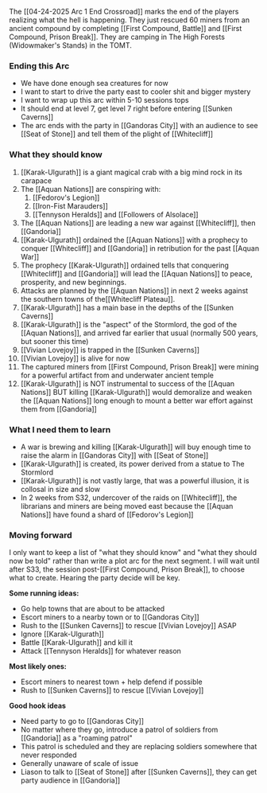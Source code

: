 The [[04-24-2025 Arc 1 End Crossroad]] marks the end of the players realizing what the hell is happening. They just rescued 60 miners from an ancient compound by completing [[First Compound, Battle]] and [[First Compound, Prison Break]]. They are camping in The High Forests (Widowmaker's Stands) in the TOMT. 
### Ending this Arc
- We have done enough sea creatures for now
- I want to start to drive the party east to cooler shit and bigger mystery
- I want to wrap up this arc within 5-10 sessions tops
- It should end at level 7, get level 7 right before entering [[Sunken Caverns]]
- The arc ends with the party in [[Gandoras City]] with an audience to see [[Seat of Stone]] and tell them of the plight of [[Whitecliff]]
### What they should know
1. [[Karak-Ulgurath]] is a giant magical crab with a big mind rock in its carapace
2. The [[Aquan Nations]] are conspiring with:
	1. [[Fedorov's Legion]]
	2. [[Iron-Fist Marauders]]
	3. [[Tennyson Heralds]] and [[Followers of Alsolace]]
3. The [[Aquan Nations]] are leading a new war against [[Whitecliff]], then [[Gandoria]]
4. [[Karak-Ulgurath]] ordained the [[Aquan Nations]] with a prophecy to conquer [[Whitecliff]] and [[Gandoria]] in retribution for the past [[Aquan War]]
5. The prophecy [[Karak-Ulgurath]] ordained tells that conquering [[Whitecliff]] and [[Gandoria]] will lead the [[Aquan Nations]] to peace, prosperity, and new beginnings. 
6. Attacks are planned by the [[Aquan Nations]] in next 2 weeks against the southern towns of the[[Whitecliff Plateau]]. 
7. [[Karak-Ulgurath]] has a main base in the depths of the [[Sunken Caverns]]
8. [[Karak-Ulgurath]] is the "aspect" of the Stormlord, the god of the [[Aquan Nations]], and arrived far earlier that usual (normally 500 years, but sooner this time)
9. [[Vivian Lovejoy]] is trapped in the [[Sunken Caverns]]
10. [[Vivian Lovejoy]] is alive for now
11. The captured miners from [[First Compound, Prison Break]] were mining for a powerful artifact from and underwater ancient temple
12. [[Karak-Ulgurath]] is NOT instrumental to success of the [[Aquan Nations]] BUT killing [[Karak-Ulgurath]] would demoralize and weaken the [[Aquan Nations]] long enough to mount a better war effort against them from [[Gandoria]]

### What I need them to learn
- A war is brewing and killing [[Karak-Ulgurath]] will buy enough time to raise the alarm in [[Gandoras City]] with [[Seat of Stone]]
- [[Karak-Ulgurath]] is created, its power derived from a statue to The Stormlord
- [[Karak-Ulgurath]] is not vastly large, that was a powerful illusion, it is collosal in size and slow
- In 2 weeks from S32, undercover of the raids on [[Whitecliff]], the librarians and miners are being moved east because the [[Aquan Nations]] have found a shard of [[Fedorov's Legion]]

### Moving forward
I only want to keep a list of "what they should know" and "what they should now be told" rather than write a plot arc for the next segment. I will wait until after S33, the session post-[[First Compound, Prison Break]], to choose what to create. Hearing the party decide will be key. 

**Some running ideas:**
- Go help towns that are about to be attacked
- Escort miners to a nearby town or to [[Gandoras City]]
- Rush to the [[Sunken Caverns]] to rescue [[Vivian Lovejoy]] ASAP
- Ignore [[Karak-Ulgurath]]
- Battle [[Karak-Ulgurath]] and kill it
- Attack [[Tennyson Heralds]] for whatever reason

**Most likely ones:**
- Escort miners to nearest town + help defend if possible
- Rush to [[Sunken Caverns]] to rescue [[Vivian Lovejoy]]

**Good hook ideas**
- Need party to go to [[Gandoras City]]
- No matter where they go, introduce a patrol of soldiers from [[Gandoria]] as a "roaming patrol"
- This patrol is scheduled and they are replacing soldiers somewhere that never responded
- Generally unaware of scale of issue
- Liason to talk to [[Seat of Stone]] after [[Sunken Caverns]], they can get party audience in [[Gandoria]]